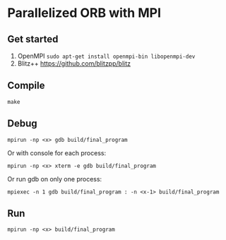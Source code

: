 # Parallelized ORB with MPI

## Get started

1. OpenMPI ``sudo apt-get install openmpi-bin libopenmpi-dev``
2. Blitz++ https://github.com/blitzpp/blitz

## Compile
``make``

## Debug
``mpirun -np <x> gdb build/final_program``

Or with   console for each process:

``mpirun -np <x> xterm -e gdb build/final_program ``

Or run gdb on only one process:

``mpiexec -n 1 gdb build/final_program : -n <x-1> build/final_program``

## Run
``mpirun -np <x> build/final_program``

